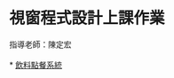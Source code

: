 <h1> 視窗程式設計上課作業 </h1>
指導老師：陳定宏
<br><br>
* <a href="https://github.com/iambjlu/ConsoleApp/tree/drink"> 飲料點餐系統 </a>
